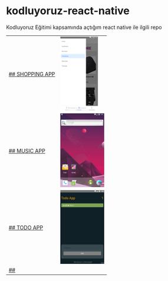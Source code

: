 # kodluyoruz-react-native

Kodluyoruz Eğitimi kapsamında açtığım react native ile ilgili repo

<table>
    <tr>
        <td>
            <a href="https://github.com/Mr-Mesut-OZTURK/kodluyoruz-react-native/tree/main/src/first-week/patika-shop" target="_blank">## SHOPPING APP</a>
        </td>
        <td>
            <img src="./src/first-week/patika-shop/assets/patikastore.gif" height="200">
        </td>
    </tr>
    <tr>
        <td>
            <a href="https://github.com/Mr-Mesut-OZTURK/kodluyoruz-react-native/tree/main/src/music-app" target="_blank">## MUSIC APP</a>
        </td>
        <td>
            <img src="./src/first-week/music-app/assets/music-app.gif" height="200">
        </td>
    </tr>
    <tr>
        <td>
            <a href="https://github.com/Mr-Mesut-OZTURK/kodluyoruz-react-native/tree/main/src/todo-app" target="_blank">## TODO APP</a>
        </td>
        <td>
            <img src="./src/first-week/todo-app/assets/todo-app.gif" height="200">
        </td>
    </tr>
    <tr>
        <td>
            <a href="#">##</a>
        </td>
        <td>
            <img src="" height="200">
        </td>
    </tr>
</table>







